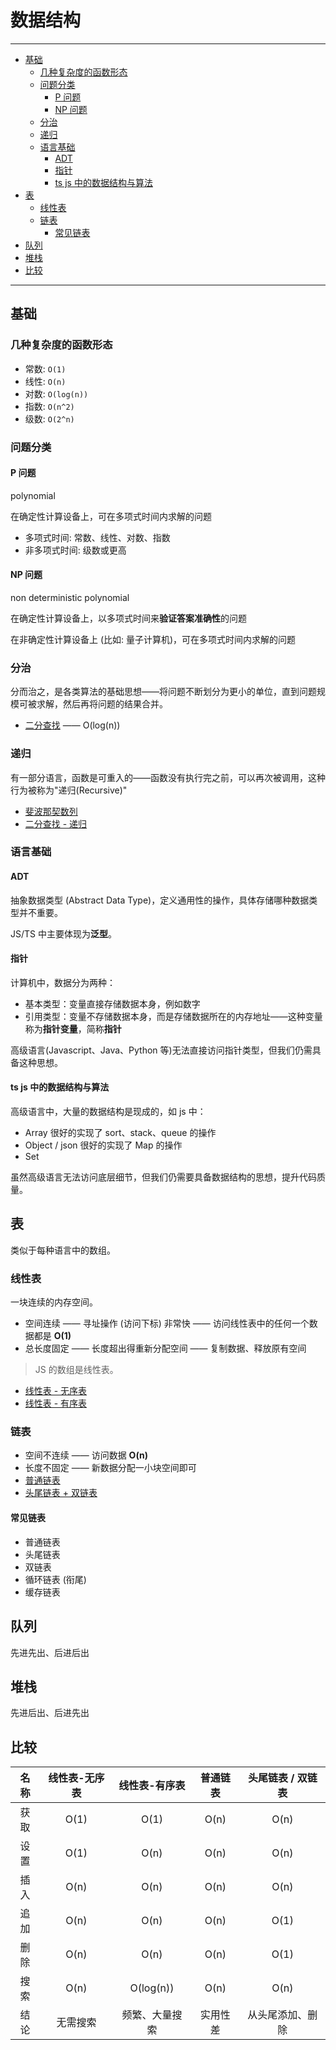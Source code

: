 # 数据结构

---

<!-- @import "[TOC]" {cmd="toc" depthFrom=2 depthTo=6 orderedList=false} -->

<!-- code_chunk_output -->

- [基础](#基础)
  - [几种复杂度的函数形态](#几种复杂度的函数形态)
  - [问题分类](#问题分类)
    - [P 问题](#p-问题)
    - [NP 问题](#np-问题)
  - [分治](#分治)
  - [递归](#递归)
  - [语言基础](#语言基础)
    - [ADT](#adt)
    - [指针](#指针)
    - [ts js 中的数据结构与算法](#ts-js-中的数据结构与算法)
- [表](#表)
  - [线性表](#线性表)
  - [链表](#链表)
    - [常见链表](#常见链表)
- [队列](#队列)
- [堆栈](#堆栈)
- [比较](#比较)

<!-- /code_chunk_output -->

---

## 基础

### 几种复杂度的函数形态

- 常数: `O(1)`
- 线性: `O(n)`
- 对数: `O(log(n))`
- 指数: `O(n^2)`
- 级数: `O(2^n)`

### 问题分类

#### P 问题

polynomial

在确定性计算设备上，可在多项式时间内求解的问题

- 多项式时间: 常数、线性、对数、指数
- 非多项式时间: 级数或更高

#### NP 问题

non deterministic polynomial

在确定性计算设备上，以多项式时间来**验证答案准确性**的问题

在非确定性计算设备上 (比如: 量子计算机)，可在多项式时间内求解的问题

### 分治

分而治之，是各类算法的基础思想——将问题不断划分为更小的单位，直到问题规模可被求解，然后再将问题的结果合并。

- [二分查找](./BinarySearch.ts) —— O(log(n))

### 递归

有一部分语言，函数是可重入的——函数没有执行完之前，可以再次被调用，这种行为被称为"递归(Recursive)"

- [斐波那契数列](./Fibonacci.ts)
- [二分查找 - 递归](./BinarySearchRecursive.ts)

### 语言基础

#### ADT

抽象数据类型 (Abstract Data Type)，定义通用性的操作，具体存储哪种数据类型并不重要。

JS/TS 中主要体现为**泛型**。

#### 指针

计算机中，数据分为两种：

- 基本类型：变量直接存储数据本身，例如数字
- 引用类型：变量不存储数据本身，而是存储数据所在的内存地址——这种变量称为**指针变量**，简称**指针**

高级语言(Javascript、Java、Python 等)无法直接访问指针类型，但我们仍需具备这种思想。

#### ts js 中的数据结构与算法

高级语言中，大量的数据结构是现成的，如 js 中：

- Array 很好的实现了 sort、stack、queue 的操作
- Object / json 很好的实现了 Map 的操作
- Set

虽然高级语言无法访问底层细节，但我们仍需要具备数据结构的思想，提升代码质量。

## 表

类似于每种语言中的数组。

### 线性表

一块连续的内存空间。

- 空间连续 —— 寻址操作 (访问下标) 非常快 —— 访问线性表中的任何一个数据都是 **O(1)**
- 总长度固定 —— 长度超出得重新分配空间 —— 复制数据、释放原有空间

> JS 的数组是线性表。

- [线性表 - 无序表](./List.ts)
- [线性表 - 有序表](./OrderedList.ts)

### 链表

- 空间不连续 —— 访问数据 **O(n)**
- 长度不固定 —— 新数据分配一小块空间即可
- [普通链表](./LinkedList.ts)
- [头尾链表 + 双链表](./HTLinkedList.ts)

#### 常见链表

- 普通链表
- 头尾链表
- 双链表
- 循环链表 (衔尾)
- 缓存链表

## 队列

先进先出、后进后出

## 堆栈

先进后出、后进先出

## 比较

| 名称 | 线性表-无序表 | 线性表-有序表  | 普通链表 | 头尾链表 / 双链表 |
| :--: | :-----------: | :------------: | :------: | :---------------: |
| 获取 |     O(1)      |      O(1)      |   O(n)   |       O(n)        |
| 设置 |     O(1)      |      O(n)      |   O(n)   |       O(n)        |
| 插入 |     O(n)      |      O(n)      |   O(n)   |       O(n)        |
| 追加 |     O(n)      |      O(n)      |   O(n)   |       O(1)        |
| 删除 |     O(n)      |      O(n)      |   O(n)   |       O(1)        |
| 搜索 |     O(n)      |   O(log(n))    |   O(n)   |       O(n)        |
| 结论 |   无需搜索    | 频繁、大量搜索 | 实用性差 | 从头尾添加、删除  |
